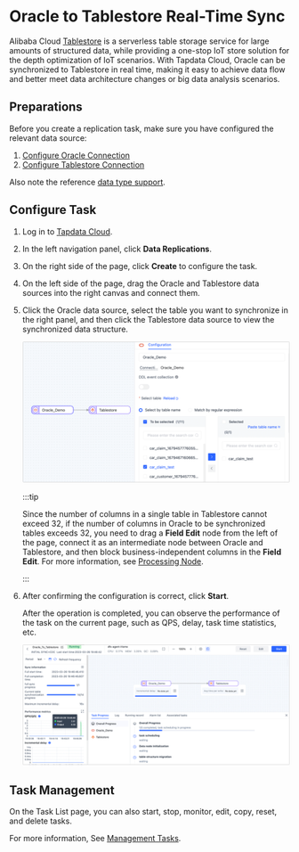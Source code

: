 # Oracle to Tablestore Real-Time Sync

Alibaba Cloud [Tablestore](https://help.aliyun.com/document_detail/27280.html) is a serverless table storage service for large amounts of structured data, while providing a one-stop IoT store solution for the depth optimization of IoT scenarios. With Tapdata Cloud, Oracle can be synchronized to Tablestore in real time, making it easy to achieve data flow and better meet data architecture changes or big data analysis scenarios.

## Preparations

Before you create a replication task, make sure you have configured the relevant data source:

1. [Configure Oracle Connection](../user-guide/connect-database/certified/connect-oracle.md)
2. [Configure Tablestore Connection](../user-guide/connect-database/alpha/connect-tablestore.md)

Also note the reference [data type support](../user-guide/no-supported-data-type.md).

## Configure Task

1. Log in to [Tapdata Cloud](https://cloud.tapdata.net/console/v3/).

2. In the left navigation panel, click **Data Replications**.

3. On the right side of the page, click **Create** to configure the task.

4. On the left side of the page, drag the Oracle and Tablestore data sources into the right canvas and connect them.

5. Click the Oracle data source, select the table you want to synchronize in the right panel, and then click the Tablestore data source to view the synchronized data structure.

   ![Task Configuration](../images/oracle_to_tablestore_task_en.png)

   :::tip

   Since the number of columns in a single table in Tablestore cannot exceed 32, if the number of columns in Oracle to be synchronized tables exceeds 32, you need to drag a **Field Edit** node from the left of the page, connect it as an intermediate node between Oracle and Tablestore, and then block business-independent columns in the **Field Edit**. For more information, see [Processing Node](../user-guide/data-development/process-node.md).

   :::

6. After confirming the configuration is correct, click **Start**.

   After the operation is completed, you can observe the performance of the task on the current page, such as QPS, delay, task time statistics, etc.

   ![View Task Run Details](../images/oracle_to_tablestore_monitor_en.png)

## Task Management

On the Task List page, you can also start, stop, monitor, edit, copy, reset, and delete tasks.

For more information, See [Management Tasks](../user-guide/copy-data/manage-task.md).